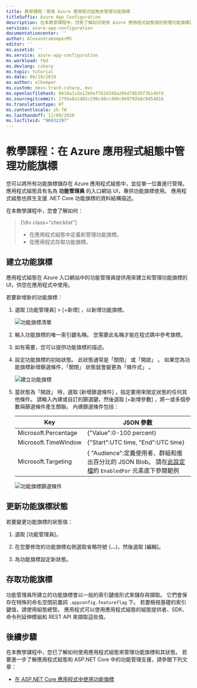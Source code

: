 ```yaml
---
title: 教學課程：使用 Azure 應用程式組態來管理功能旗標
titleSuffix: Azure App Configuration
description: 在本教學課程中，您將了解如何使用 Azure 應用程式組態個別管理功能旗標與應用程式。
services: azure-app-configuration
documentationcenter: ''
author: AlexandraKemperMS
editor: ''
ms.assetid: ''
ms.service: azure-app-configuration
ms.workload: tbd
ms.devlang: csharp
ms.topic: tutorial
ms.date: 04/19/2019
ms.author: alkemper
ms.custom: devx-track-csharp, mvc
ms.openlocfilehash: 0410a1cde12b9ef762d348a286d78b35f7b14bfd
ms.sourcegitcommit: 1756a8a1485c290c46cc40bc869702b8c8454016
ms.translationtype: HT
ms.contentlocale: zh-TW
ms.lasthandoff: 12/09/2020
ms.locfileid: "96932297"
---
```

# <a name="tutorial-manage-feature-flags-in-azure-app-configuration"></a>教學課程：在 Azure 應用程式組態中管理功能旗標

您可以將所有功能旗標儲存在 Azure 應用程式組態中，並從單一位置進行管理。 應用程式組態具有名為 **功能管理員** 的入口網站 UI，專供功能旗標使用。 應用程式組態也原生支援 .NET Core 功能旗標的資料結構描述。

在本教學課程中，您會了解如何：

> [!div class="checklist"]
> * 在應用程式組態中定義和管理功能旗標。
> * 從應用程式存取功能旗標。

## <a name="create-feature-flags"></a>建立功能旗標

應用程式組態在 Azure 入口網站中的功能管理員提供用來建立和管理功能旗標的 UI，供您在應用程式中使用。

若要新增新的功能旗標：

1. 選取 [功能管理員]   > [+新增]  ，以新增功能旗標。

    ![功能旗標清單](./media/azure-app-configuration-feature-flags.png)

1. 輸入功能旗標的唯一索引鍵名稱。 您需要此名稱才能在程式碼中參考旗標。

1. 如有需要，您可以提供功能旗標的描述。

1. 設定功能旗標的初始狀態。 此狀態通常是「關閉」  或「開啟」  。 如果您為功能旗標新增篩選條件，「關閉」  狀態就會變更為「條件式」  。

    ![建立功能旗標](./media/azure-app-configuration-feature-flag-create.png)

1. 當狀態為「開啟」  時，選取 [新增篩選條件]  ，指定要用來限定狀態的任何其他條件。 請輸入內建或自訂的篩選鍵，然後選取 [+新增參數]  ，將一或多個參數與篩選條件產生關聯。 內建篩選條件包括：

    | Key | JSON 參數 |
    |---|---|
    | Microsoft.Percentage | {"Value":0-100 percent} |
    | Microsoft.TimeWindow | {"Start":UTC time, "End":UTC time} |
    | Microsoft.Targeting | { "Audience":定義使用者、群組和推出百分比的 JSON Blob。 請在[此設定檔](https://github.com/microsoft/FeatureManagement-Dotnet/blob/master/examples/FeatureFlagDemo/appsettings.json)的 `EnabledFor` 元素底下參閱範例

    ![功能旗標篩選條件](./media/azure-app-configuration-feature-flag-filter.png)

## <a name="update-feature-flag-states"></a>更新功能旗標狀態

若要變更功能旗標的狀態值：

1. 選取 [功能管理員]。

1. 在您要修改的功能旗標右側選取省略符號 (**...**)，然後選取 [編輯]。

1. 為功能旗標設定新狀態。

## <a name="access-feature-flags"></a>存取功能旗標

功能管理員所建立的功能旗標會以一般的索引鍵值形式來儲存與擷取。 它們會保存在特殊的命名空間前置詞 `.appconfig.featureflag` 下。 若要檢視基礎的索引鍵值，請使用組態總管。 應用程式可以使用應用程式組態的組態提供者、SDK、命令列延伸模組和 REST API 來擷取這些值。

## <a name="next-steps"></a>後續步驟

在本教學課程中，您已了解如何使用應用程式組態來管理功能旗標和其狀態。 若要進一步了解應用程式組態和 ASP.NET Core 中的功能管理支援，請參閱下列文章：

* [在 ASP.NET Core 應用程式中使用功能旗標](./use-feature-flags-dotnet-core.md)
